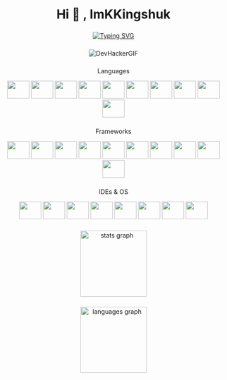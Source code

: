 <h1 align="center">Hi 👋 , ImKKingshuk</h1>

###

<div align="center">

[![Typing SVG](https://readme-typing-svg.demolab.com?font=Fira+Code&size=22&pause=1000&color=000000&center=true&vCenter=true&width=435&lines=%F0%9F%95%89%F0%9F%92%95Hare+Krishna%F0%9F%92%95%F0%9F%95%89;Developer%2C+Tech+Geek;Web3%2C+Android%2C+iOS%2C+Custom+ROM)](https://git.io/typing-svg)

</div>

###


<div align="center">
  
![DevHackerGIF](https://user-images.githubusercontent.com/126203172/221277778-aeb09245-0dcf-47d4-872f-74267554b29a.gif)

  
</div>
  
###

<div align="center">
<p align="center">Languages</p>

  <img src="https://cdn.jsdelivr.net/gh/devicons/devicon/icons/c/c-original.svg" height="40" width="50"/>
   <img src="https://cdn.jsdelivr.net/gh/devicons/devicon/icons/solidity/solidity-original.svg" height="40" width="50"/>

  <img src="https://cdn.jsdelivr.net/gh/devicons/devicon/icons/javascript/javascript-original.svg" height="40" width="50" />

 
 <img src="https://cdn.jsdelivr.net/gh/devicons/devicon/icons/typescript/typescript-original.svg" height="40" width="50" />
          
  <img src="https://cdn.jsdelivr.net/gh/devicons/devicon/icons/html5/html5-original.svg" height="40" width="50"/>

  <img src="https://cdn.jsdelivr.net/gh/devicons/devicon/icons/css3/css3-original.svg" height="40" width="50"/>
  
  
  
  
  <img src="https://user-images.githubusercontent.com/126203172/221296014-8e444189-1050-4dfa-a663-2ba7c090e7fc.png" height="40" width="50"/>

  
  

 <img src="https://cdn.jsdelivr.net/gh/devicons/devicon/icons/nodejs/nodejs-original.svg" height="40" width="50"/>

 
  
 <img src="https://cdn.jsdelivr.net/gh/devicons/devicon/icons/sass/sass-original.svg" height="40" width="50"/>
    

  <img src="https://cdn.jsdelivr.net/gh/devicons/devicon/icons/markdown/markdown-original.svg" height="40" width="50"/>

</div>

###

<div align="center">
<p align="center">Frameworks</p>
 <img src="https://cdn.jsdelivr.net/gh/devicons/devicon/icons/react/react-original.svg" height="40" width="50"/>

 <img src="https://cdn.jsdelivr.net/gh/devicons/devicon/icons/threejs/threejs-original.svg" height="40" width="50"/>
          
 <img src="https://cdn.jsdelivr.net/gh/devicons/devicon/icons/nextjs/nextjs-line.svg" height="40" width="50"/>
  
  
  <img src="https://user-images.githubusercontent.com/126203172/221296597-357bf6fa-aaeb-4e0a-8f40-bcb1b714ebfb.png" height="40" width="50"/>

   <img src="https://cdn.jsdelivr.net/gh/devicons/devicon/icons/nuxtjs/nuxtjs-original.svg" height="40" width="50"/>
  
  <img src="https://user-images.githubusercontent.com/126203172/221296397-cb86c81c-fbc0-42b9-a025-bb4a69f46bed.png" height="40" width="50"/>

  <img src="https://cdn.jsdelivr.net/gh/devicons/devicon/icons/svelte/svelte-original.svg" height="40" width="50"/>
  <img src="https://cdn.jsdelivr.net/gh/devicons/devicon/icons/ionic/ionic-original.svg" height="40" width="50"/>

 <img src="https://cdn.jsdelivr.net/gh/devicons/devicon/icons/tailwindcss/tailwindcss-plain.svg" height="40" width="50"/>
  
  
  
  <img src="https://user-images.githubusercontent.com/126203172/221316485-56ddfd1e-9f60-494b-b61f-4d5e8c33e01f.png" height="40" width="50"/>

  

</div>

###

<div align="center">
<p align="center">IDEs & OS</p>
  <img src="https://cdn.jsdelivr.net/gh/devicons/devicon/icons/xcode/xcode-original.svg" height="40" width="50"/>

  <img src="https://cdn.jsdelivr.net/gh/devicons/devicon/icons/androidstudio/androidstudio-original.svg" height="40" width="50"/>


  <img src="https://cdn.jsdelivr.net/gh/devicons/devicon/icons/vscode/vscode-original.svg" height="40" width="50"/>

  <img src="https://cdn.jsdelivr.net/gh/devicons/devicon/icons/apple/apple-original.svg" height="40" width="50"/>

  <img src="https://cdn.jsdelivr.net/gh/devicons/devicon/icons/android/android-original.svg" height="40" width="50"/>
 
  
  <img src="https://user-images.githubusercontent.com/126203172/221297799-5f45c006-c404-4b79-8f3d-0178ee4162c9.png" height="40" width="50"/>

  <img src="https://user-images.githubusercontent.com/126203172/221297920-906af954-4c4c-43a5-a90d-2082a68b38a2.png" height="40" width="50"/>

       
  
<img src="https://cdn.jsdelivr.net/gh/devicons/devicon/icons/ubuntu/ubuntu-plain.svg" height="40" width="50"/>
          
  
 </div>

###

<div align="center">
 
  <img src="https://github-readme-stats.vercel.app/api?hide_title=false&hide_rank=false&show_icons=true&include_all_commits=true&count_private=true&disable_animations=false&theme=default&locale=en&hide_border=true&username=ImKKingshuk" height="150" alt="stats graph"  />
 
 
</div>



###

<div align="center">
 
  <img src="https://github-readme-stats.vercel.app/api/top-langs?locale=en&hide_title=false&layout=compact&card_width=320&langs_count=100&theme=default&hide_border=true&username=ImKKingshuk" height="150" alt="languages graph"  />


</div>

###


